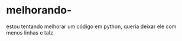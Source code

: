 # melhorando-
estou tentando melhorar um código em python, queria deixar ele com menos linhas e talz
